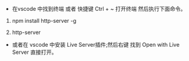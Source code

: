


* 在vscode 中找到终端  或者 快捷键  Ctrl + ~ 打开终端  然后执行下面命令。
1. npm install http-server -g

2. http-server

* 或者在 vscode 中安装 Live Server插件;然后右键 找到 Open with Live Server 直接打开。